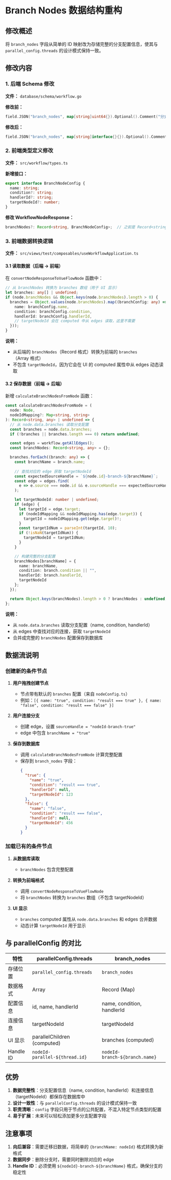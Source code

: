 # Branch Nodes 数据结构重构

## 修改概述

将 `branch_nodes` 字段从简单的 ID 映射改为存储完整的分支配置信息，使其与 `parallel_config.threads` 的设计模式保持一致。

## 修改内容

### 1. 后端 Schema 修改

**文件：** `database/schema/workflow.go`

**修改前：**
```go
field.JSON("branch_nodes", map[string]uint64{}).Optional().Comment("分支节点映射")
```

**修改后：**
```go
field.JSON("branch_nodes", map[string]interface{}{}).Optional().Comment("分支配置映射（存储完整的分支配置：name, condition, handlerId, targetNodeId）")
```

### 2. 前端类型定义修改

**文件：** `src/workflow/types.ts`

**新增接口：**
```typescript
export interface BranchNodeConfig {
  name: string;
  condition?: string;
  handlerId?: string;
  targetNodeId?: number;
}
```

**修改 WorkflowNodeResponse：**
```typescript
branchNodes?: Record<string, BranchNodeConfig>;  // 之前是 Record<string, number>
```

### 3. 前端数据转换逻辑

**文件：** `src/views/test/composables/useWorkflowApplication.ts`

#### 3.1 读取数据（后端 → 前端）

在 `convertNodeResponseToVueFlowNode` 函数中：

```typescript
// 从 branchNodes 转换为 branches 数组（用于 UI 显示）
let branches: any[] | undefined;
if (node.branchNodes && Object.keys(node.branchNodes).length > 0) {
  branches = Object.values(node.branchNodes).map((branchConfig: any) => ({
    name: branchConfig.name,
    condition: branchConfig.condition,
    handlerId: branchConfig.handlerId,
    // targetNodeId 会在 computed 中从 edges 读取，这里不需要
  }));
}
```

**说明：**
- 从后端的 `branchNodes`（Record 格式）转换为前端的 `branches`（Array 格式）
- 不包含 `targetNodeId`，因为它会在 UI 的 computed 属性中从 edges 动态读取

#### 3.2 保存数据（前端 → 后端）

新增 `calculateBranchNodesFromNode` 函数：

```typescript
const calculateBranchNodesFromNode = (
  node: Node,
  nodeIdMapping?: Map<string, string>
): Record<string, any> | undefined => {
  // 从 node.data.branches 读取分支配置
  const branches = node.data.branches;
  if (!branches || branches.length === 0) return undefined;

  const edges = workflow.getAllEdges();
  const branchNodes: Record<string, any> = {};

  branches.forEach((branch: any) => {
    const branchName = branch.name;
    
    // 查找对应的 edge 获取 targetNodeId
    const expectedSourceHandle = `${node.id}-branch-${branchName}`;
    const edge = edges.find(
      e => e.source === node.id && e.sourceHandle === expectedSourceHandle
    );

    let targetNodeId: number | undefined;
    if (edge) {
      let targetId = edge.target;
      if (nodeIdMapping && nodeIdMapping.has(edge.target)) {
        targetId = nodeIdMapping.get(edge.target)!;
      }
      const targetIdNum = parseInt(targetId, 10);
      if (!isNaN(targetIdNum)) {
        targetNodeId = targetIdNum;
      }
    }

    // 构建完整的分支配置
    branchNodes[branchName] = {
      name: branchName,
      condition: branch.condition || "",
      handlerId: branch.handlerId,
      targetNodeId
    };
  });

  return Object.keys(branchNodes).length > 0 ? branchNodes : undefined;
};
```

**说明：**
- 从 `node.data.branches` 读取分支配置（name, condition, handlerId）
- 从 edges 中查找对应的连接，获取 `targetNodeId`
- 合并成完整的 `branchNodes` 配置保存到数据库

## 数据流说明

### 创建新的条件节点

1. **用户拖拽创建节点**
   - 节点带有默认的 `branches` 配置（来自 `nodeConfig.ts`）
   - 例如：`[{ name: "true", condition: "result === true" }, { name: "false", condition: "result === false" }]`

2. **用户连接分支**
   - 创建 edge，设置 `sourceHandle = "nodeId-branch-true"`
   - edge 中包含 `branchName = "true"`

3. **保存到数据库**
   - 调用 `calculateBranchNodesFromNode` 计算完整配置
   - 保存到 `branch_nodes` 字段：
     ```json
     {
       "true": {
         "name": "true",
         "condition": "result === true",
         "handlerId": null,
         "targetNodeId": 123
       },
       "false": {
         "name": "false",
         "condition": "result === false",
         "handlerId": null,
         "targetNodeId": 456
       }
     }
     ```

### 加载已有的条件节点

1. **从数据库读取**
   - `branchNodes` 包含完整配置

2. **转换为前端格式**
   - 调用 `convertNodeResponseToVueFlowNode`
   - 将 `branchNodes` 转换为 `branches` 数组（不包含 targetNodeId）

3. **UI 显示**
   - `branches` computed 属性从 `node.data.branches` 和 edges 合并数据
   - 动态计算 `targetNodeId` 用于显示

## 与 parallelConfig 的对比

| 特性 | parallelConfig.threads | branch_nodes |
|------|----------------------|--------------|
| 存储位置 | `parallel_config.threads` | `branch_nodes` |
| 数据格式 | Array | Record (Map) |
| 配置信息 | id, name, handlerId | name, condition, handlerId |
| 连接信息 | targetNodeId | targetNodeId |
| UI 显示 | parallelChildren (computed) | branches (computed) |
| Handle ID | `nodeId-parallel-${thread.id}` | `nodeId-branch-${branch.name}` |

## 优势

1. **数据完整性**：分支配置信息（name, condition, handlerId）和连接信息（targetNodeId）都保存在数据库中
2. **设计一致性**：与 `parallelConfig.threads` 的设计模式保持一致
3. **职责清晰**：`config` 字段只用于节点的公共配置，不混入特定节点类型的配置
4. **易于扩展**：未来可以轻松添加更多分支配置字段

## 注意事项

1. **向后兼容**：需要迁移旧数据，将简单的 `{branchName: nodeId}` 格式转换为新格式
2. **数据同步**：删除分支时，需要同时删除对应的 edge
3. **Handle ID**：必须使用 `${nodeId}-branch-${branchName}` 格式，确保分支的稳定性


